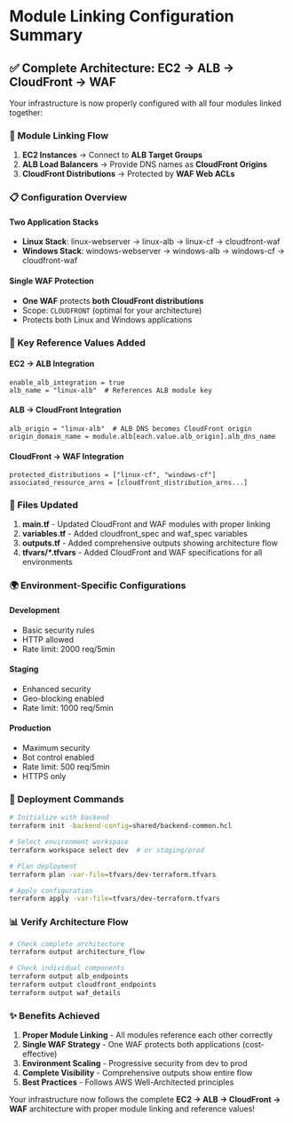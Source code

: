 # Module Linking Configuration Summary

## ✅ Complete Architecture: EC2 → ALB → CloudFront → WAF

Your infrastructure is now properly configured with all four modules linked together:

### 🔗 Module Linking Flow

1. **EC2 Instances** → Connect to **ALB Target Groups**
2. **ALB Load Balancers** → Provide DNS names as **CloudFront Origins**
3. **CloudFront Distributions** → Protected by **WAF Web ACLs**

### 📋 Configuration Overview

#### Two Application Stacks
- **Linux Stack**: linux-webserver → linux-alb → linux-cf → cloudfront-waf
- **Windows Stack**: windows-webserver → windows-alb → windows-cf → cloudfront-waf

#### Single WAF Protection
- **One WAF** protects **both CloudFront distributions**
- Scope: `CLOUDFRONT` (optimal for your architecture)
- Protects both Linux and Windows applications

### 🔧 Key Reference Values Added

#### EC2 → ALB Integration
```hcl
enable_alb_integration = true
alb_name = "linux-alb"  # References ALB module key
```

#### ALB → CloudFront Integration
```hcl
alb_origin = "linux-alb"  # ALB DNS becomes CloudFront origin
origin_domain_name = module.alb[each.value.alb_origin].alb_dns_name
```

#### CloudFront → WAF Integration
```hcl
protected_distributions = ["linux-cf", "windows-cf"]
associated_resource_arns = [cloudfront_distribution_arns...]
```

### 📁 Files Updated

1. **main.tf** - Updated CloudFront and WAF modules with proper linking
2. **variables.tf** - Added cloudfront_spec and waf_spec variables
3. **outputs.tf** - Added comprehensive outputs showing architecture flow
4. **tfvars/*.tfvars** - Added CloudFront and WAF specifications for all environments

### 🌍 Environment-Specific Configurations

#### Development
- Basic security rules
- HTTP allowed
- Rate limit: 2000 req/5min

#### Staging  
- Enhanced security
- Geo-blocking enabled
- Rate limit: 1000 req/5min

#### Production
- Maximum security
- Bot control enabled
- Rate limit: 500 req/5min
- HTTPS only

### 🚀 Deployment Commands

```bash
# Initialize with backend
terraform init -backend-config=shared/backend-common.hcl

# Select environment workspace
terraform workspace select dev  # or staging/prod

# Plan deployment
terraform plan -var-file=tfvars/dev-terraform.tfvars

# Apply configuration
terraform apply -var-file=tfvars/dev-terraform.tfvars
```

### 📊 Verify Architecture Flow

```bash
# Check complete architecture
terraform output architecture_flow

# Check individual components
terraform output alb_endpoints
terraform output cloudfront_endpoints
terraform output waf_details
```

### ✨ Benefits Achieved

1. **Proper Module Linking** - All modules reference each other correctly
2. **Single WAF Strategy** - One WAF protects both applications (cost-effective)
3. **Environment Scaling** - Progressive security from dev to prod
4. **Complete Visibility** - Comprehensive outputs show entire flow
5. **Best Practices** - Follows AWS Well-Architected principles

Your infrastructure now follows the complete **EC2 → ALB → CloudFront → WAF** architecture with proper module linking and reference values!